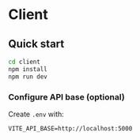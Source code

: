 # Client

## Quick start
```bash
cd client
npm install
npm run dev
```

### Configure API base (optional)
Create `.env` with:
```
VITE_API_BASE=http://localhost:5000
```
